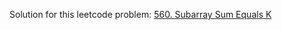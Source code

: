 Solution for this leetcode problem: [560. Subarray Sum Equals K](https://leetcode.com/problems/subarray-sum-equals-k/)
